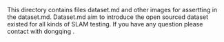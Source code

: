 This directory contains files dataset.md and other images for assertting  in the dataset.md.
Dataset.md aim to  introduce the open sourced dataset existed  for all kinds of SLAM testing.
If you have any question please contact with dongqing .
